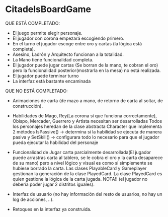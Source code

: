 # CitadelsBoardGame

QUE ESTÁ COMPLETADO:
  - El juego permite elegir personaje.
  - El jugador con corona empezará escogiendo primero.
  - En el turno el jugador escoge entre oro y cartas (la lógica está completa).
  - Asesino, Ladrón y Arquitecto funcionan a la totalidad.
  - La Mano tiene funcionalidad completa.
  - El jugador puede jugar cartas (Se borran de la mano, te cobran el oro) pero la funcionalidad posterior(mostrarla en la mesa) no está realizada.
  - El jugador puede terminar turno
  - La interfaz está bastante encaminada
  
QUE NO ESTÁ COMPLETADO:
  - Animaciones de carta (de mazo a mano, de retorno de carta al soltar, de construcción).
  - Habilidades de Mago, Rey(La corona sí que funciona correctamente), Obispo, Mercader, Guerrero y Artista necesitan ser desarrolladas
    Todos los personajes heredan de la clase abstracta Character que implementa 2 métodos IsPassive() -> determina si la habilidad se ejecuta de manera pasiva
    y SetSkill() -> configurara todo lo necesario para que el jugador pueda ejecutar la habilidad del personaje
  
  - Funcionalidad de Jugar carta parcialmente desarrollada(El jugador puede arrastras carta al tablero, se le cobra el oro y la carta desaparece de su mano) pero a nivel lógico
    y visual es como si simplemente se hubiese borrado la carta. Las clases PlayableCard y Gameplayer gestionan la generación de la clase PlayedCard. La clase PlayedCard es
    quien gestione la lógica de la carta jugada. NOTA!! (el jugador no debería poder jugar 2 distritos iguales).
    
  - Interfaz de usuario (no hay información del resto de usuarios, no hay un log de acciones, ..).
  - Retoques en la interfaz ya construida.
